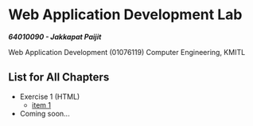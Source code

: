 # Web Application Development Lab

***64010090 - Jakkapat Paijit*** 

Web Application Development (01076119) Computer Engineering, KMITL<br>

## List for All Chapters
+ Exercise 1 (HTML)
  - <a href="./exercise-01/item_1.html">item 1<a/>
+ Coming soon...
